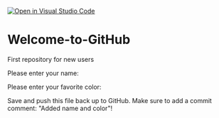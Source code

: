 [![Open in Visual Studio Code](https://classroom.github.com/assets/open-in-vscode-f059dc9a6f8d3a56e377f745f24479a46679e63a5d9fe6f495e02850cd0d8118.svg)](https://classroom.github.com/online_ide?assignment_repo_id=5495026&assignment_repo_type=AssignmentRepo)
# Welcome-to-GitHub
First repository for new users

Please enter your name:

Please enter your favorite color:

Save and push this file back up to GitHub. 
Make sure to add a commit comment: "Added name and color"!
